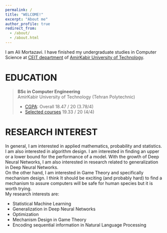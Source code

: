```yaml
---
permalink: /
title: "WELCOME!"
excerpt: "About me"
author_profile: true
redirect_from: 
  - /about/
  - /about.html
---
```

I am Ali Mortazavi. I have finished my undergraduate studies in Computer Science at [CEIT department](http://ceit.aut.ac.ir/autcms/home.htm?depurl=computer-engineering&lang=en) of [AmirKabir University of Technology](http://aut.ac.ir/aut/).
<br> 



EDUCATION
======
> **BSc in Computer Engineering** <br>
> AmirKabir University of Technology (Tehran Polytechnic)
> * [CGPA](https://github.com/AliMorty/AliMorty.github.io/raw/master/files/Transcript_Ali_Mortazavi.pdf):   Overall         18.47 / 20 (3.78/4)
> * [Selected courses](https://alimorty.github.io//education/)   19.33 / 20 (4/4) <br>
                                                                  
RESEARCH INTEREST
======
In general, I am interested in applied mathematics, probability and statistics. I am also interested in algorithm design. 
I am interested in finding an upper or a lower bound for the performance of a model. With the growth of Deep Neural Networks, I am also interested in research related to generalization in Deep Neural Networks. <br>
On the other hand, I am interested in Game Theory and specifically mechanism design. I think It should be exciting (and probably hard) to find a mechanism to assure computers will be safe for human species but it is worth trying. <br>
My research interests are: <br>

*	Statistical Machine Learning
*	Generalization in Deep Neural Networks 
*	Optimization
*	Mechanism Design in Game Theory
*	Encoding sequential information in Natural Language Processing



  





